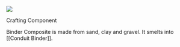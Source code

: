 ![](http://loenwind.info/eio/Binder_Composite.png)

Crafting Component

Binder Composite is made from sand, clay and gravel. It smelts into [[Conduit Binder]].